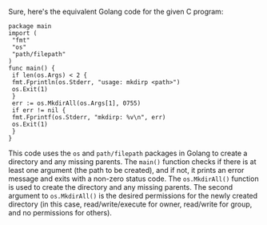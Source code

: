 Sure, here's the equivalent Golang code for the given C program:
```
package main
import (
 "fmt"
 "os"
 "path/filepath"
)
func main() {
 if len(os.Args) < 2 {
 fmt.Fprintln(os.Stderr, "usage: mkdirp <path>")
 os.Exit(1)
 }
 err := os.MkdirAll(os.Args[1], 0755)
 if err != nil {
 fmt.Fprintf(os.Stderr, "mkdirp: %v\n", err)
 os.Exit(1)
 }
}
```
This code uses the `os` and `path/filepath` packages in Golang to create a directory and any missing parents. The `main()` function checks if there is at least one argument (the path to be created), and if not, it prints an error message and exits with a non-zero status code.
The `os.MkdirAll()` function is used to create the directory and any missing parents. The second argument to `os.MkdirAll()` is the desired permissions for the newly created directory (in this case, read/write/execute for owner, read/write for group, and no permissions for others).

